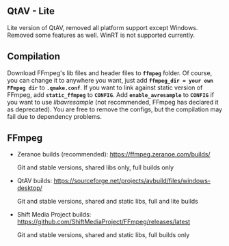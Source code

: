 ## QtAV - Lite
Lite version of QtAV, removed all platform support except Windows. Removed some features as well. WinRT is not supported currently.

## Compilation
Download FFmpeg's lib files and header files to **`ffmpeg`** folder. Of course, you can change it to anywhere you want, just add **`ffmpeg_dir = your own FFmpeg dir`** to **`.qmake.conf`**. If you want to link against static version of FFmpeg, add **`static_ffmpeg`** to **`CONFIG`**. Add **`enable_avresample`** to **`CONFIG`** if you want to use *libavresample* (not recommended, FFmpeg has declared it as deprecated). You are free to remove the configs, but the compilation may fail due to dependency problems.

## FFmpeg
- Zeranoe builds (recommended): https://ffmpeg.zeranoe.com/builds/

   Git and stable versions, shared libs only, full builds only
- QtAV builds: https://sourceforge.net/projects/avbuild/files/windows-desktop/

   Git and stable versions, shared and static libs, full and lite builds
- Shift Media Project builds: https://github.com/ShiftMediaProject/FFmpeg/releases/latest

   Git and stable versions, shared and static libs, full builds only
